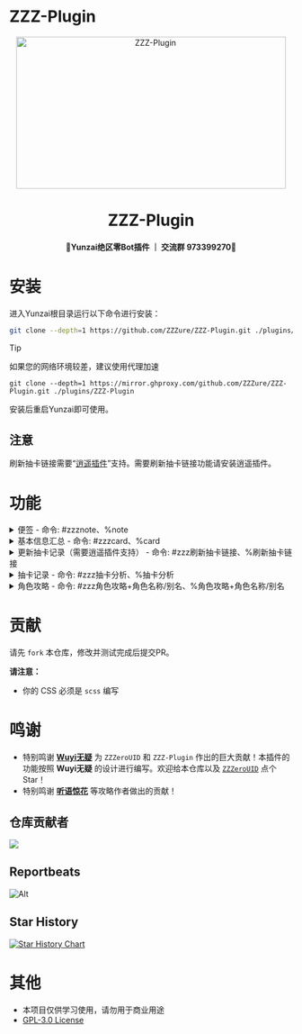 # ZZZ-Plugin

<p align="center">
  <a href="https://github.com/ZZZure/ZZZ-Plugin"><img src="https://s2.loli.net/2024/04/19/hOEDmsoUFy6nH5d.jpg" width="480" height="270" alt="ZZZ-Plugin"></a>
</p>
<h1 align = "center">ZZZ-Plugin</h1>
<h4 align = "center">🚧Yunzai绝区零Bot插件 ｜ 交流群 973399270🚧</h4>

# 安装

进入Yunzai根目录运行以下命令进行安装：

```bash
git clone --depth=1 https://github.com/ZZZure/ZZZ-Plugin.git ./plugins/ZZZ-Plugin
```
> [!tip]
> 如果您的网络环境较差，建议使用代理加速
> ```
> git clone --depth=1 https://mirror.ghproxy.com/github.com/ZZZure/ZZZ-Plugin.git ./plugins/ZZZ-Plugin
> ```

安装后重启Yunzai即可使用。

## 注意

刷新抽卡链接需要“[逍遥插件](https://github.com/ctrlcvs/xiaoyao-cvs-plugin)”支持。需要刷新抽卡链接功能请安装逍遥插件。

# 功能

<details>
  <summary>便签 - 命令: #zzznote、%note</summary>
  <p><a><img src="https://s2.loli.net/2024/07/10/zM472pxdVIS3hvF.jpg"></a></p>
</details>

<details>
  <summary>基本信息汇总 - 命令: #zzzcard、%card</summary>
  <p><a><img src="https://s2.loli.net/2024/07/10/GiZmV1Cf7wTLOUp.jpg"></a></p>
</details>

<details>
  <summary>更新抽卡记录（需要逍遥插件支持） - 命令: #zzz刷新抽卡链接、%刷新抽卡链接</summary>
  <p><a><img src="https://s2.loli.net/2024/07/10/K6dg5EFGaHV7SW2.png"></a></p>
</details>

<details>
  <summary>抽卡记录 - 命令: #zzz抽卡分析、%抽卡分析</summary>
  <p><a><img src="https://s2.loli.net/2024/07/10/RTxz5IvcQBNOVMi.jpg"></a></p>
</details>

<details>
  <summary>角色攻略 - 命令: #zzz角色攻略+角色名称/别名、%角色攻略+角色名称/别名</summary>
  <p><a><img src="https://s2.loli.net/2024/07/10/sqRC2BpntlkNgP6.png"></a></p>
</details>

# 贡献

请先 `fork` 本仓库，修改并测试完成后提交PR。

**请注意：**

* 你的 CSS 必须是 `scss` 编写

# 鸣谢

* 特别鸣谢 **[Wuyi无疑](https://github.com/KimigaiiWuyi)** 为 `ZZZeroUID` 和 `ZZZ-Plugin` 作出的巨大贡献！本插件的功能按照 **Wuyi无疑** 的设计进行编写。欢迎给本仓库以及 [`ZZZeroUID`](https://github.com/ZZZure/ZZZeroUID) 点个 Star！
* 特别鸣谢 **[听语惊花](https://github.com/Nwflower)** 等攻略作者做出的贡献！

## 仓库贡献者

<a href="https://github.com/ZZZure/ZZZ-Plugin/graphs/contributors">
  <img src="https://contrib.rocks/image?repo=ZZZure/ZZZ-Plugin" />
</a>

## Reportbeats
![Alt](https://repobeats.axiom.co/api/embed/613a1e7717c6651ca1b725ceb710f6dc03fdb937.svg "Repobeats analytics image")

## Star History

[![Star History Chart](https://api.star-history.com/svg?repos=ZZZure/ZZZ-Plugin&type=Date)](https://star-history.com/#ZZZure/ZZZ-Plugin&Date)

# 其他

* 本项目仅供学习使用，请勿用于商业用途
* [GPL-3.0 License](./LICENSE)
